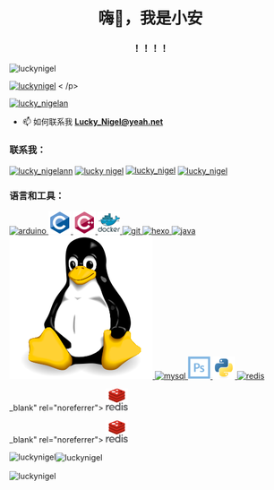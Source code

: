 <h1 align="center">嗨👋，我是小安</h1>
<h3 align="center">！！！！</h3>

<p align="left"> <img src="https: //komarev.com/ghpvc/?username=luckynigel&label=Profile%20views&color=0e75b6&style=flat" alt="luckynigel" /> </p>

<p align="left"> <a href="https://github .com/ryo-ma/github-profile-trophy"><img src="https://github-profile-trophy.vercel.app/?username=luckynigel" alt="luckynigel" /></a> < /p>

<p align="left"> <a href="https://twitter.com/lucky_nigelann" target="blank"><img src="https://img.shields.io/twitter/follow /lucky_nigelann?logo=twitter&style=for-the-badge" alt="lucky_nigelan" /></a> </p>

- 📫 如何联系我 **Lucky_Nigel@yeah.net**

<h3 align="left">联系我：</h3>
<p align="left" >
<a href="https://twitter.com/lucky_nigelann" target="blank"><img align="center" src="https://raw.githubusercontent.com/rahuldkjain/github-profile-readme-generator /master/src/images/icons/Social/twitter.svg" alt="lucky_nigelann" height="30" width="40" /></a>
<a href="https://fb.com/lucky奈杰尔" target="blank"><img align="center" src="https://raw.githubusercontent.com/rahuldkjain/github-profile-readme-generator/master/src/images/icons/Social/facebook。 svg" alt="lucky nigel" height="30" width="40" /></a>
<a href="https://instagram.com/lucky_nigel" target="blank"><img align="中心" src="https://raw.githubusercontent.com/rahuldkjain/github-profile-readme-generator/master/src/images/icons/Social/instagram.svg" alt="lucky_nigel" height="30" width="40" /></a>
<a href="https://www.leetcode.com/lucky_nigel" target="blank"><img align="center" src="https://raw.githubusercontent.com/rahuldkjain/github-profile-readme -generator/master/src/images/icons/Social/leet-code.svg" alt="lucky_nigel" height="30" width="40" /></a>
</p>

<h3 align="left ">语言和工具：</h3>
<p align="left"> <a href="https://www.arduino.cc/" target="_blank" rel="noreferrer"> <img src="https://cdn.worldvectorlogo.com/ logos/arduino-1.svg" alt="arduino" width="40" height="40"/> </a> <a href="https://www.cprogramming.com/" target="_blank" rel="noreferrer"> <img src="https://raw.githubusercontent.com/devicons/devicon/master/icons/c/c-original.svg" alt="c" width="40" height=" 40"/> </a> <a href="https://www.w3schools.com/cpp/" target="_blank" rel="noreferrer"> <img src="https://raw.githubusercontent.com/devicons/devicon/master/icons/cplusplus/cplusplus-original.svg" alt="cplusplus" width="40" height="40"/> </a> <a href="https://www. docker.com/" target="_blank" rel="noreferrer"> <img src="https://raw.githubusercontent.com/devicons/devicon/master/icons/docker/docker-original-wordmark.svg" alt ="docker" width="40" height="40"/> </a> <a href="https://git-scm.com/" target="_blank" rel="noreferrer"> <img src ="https://www.vectorlogo.zone/logos/git-scm/git-scm-icon.svg" alt="git" width="40" height="40"/> </a> <a href ="hexo.io/"target="_blank" rel="noreferrer"> <img src="https://www.vectorlogo.zone/logos/hexoio/hexoio-icon.svg" alt="hexo" width="40" height="40 "/> </a> <a href="https://www.java.com" target="_blank" rel="noreferrer"> <img src="https://raw.githubusercontent.com/devicons/ devicon/master/icons/java/java-original.svg" alt="java" width="40" height="40"/> </a> <a href="https://www.linux.org/ " target="_blank" rel="noreferrer"> <img src="https://raw.githubusercontent.com/devicons/devicon/master/icons/linux/linux-original.svg" alt="linux" width= “40”height="40"/> </a> <a href="https://www.mysql.com/" target="_blank" rel="noreferrer"> <img src="https://raw.githubusercontent .com/devicons/devicon/master/icons/mysql/mysql-original-wordmark.svg" alt="mysql" width="40" height="40"/> </a> <a href="https:// /www.photoshop.com/en" target="_blank" rel="noreferrer"> <img src="https://raw.githubusercontent.com/devicons/devicon/master/icons/photoshop/photoshop-line.svg " alt="photoshop" width="40" height="40"/> </a> <a href="https://www.python.org" target="_blank" rel="noreferrer"><img src="https://raw.githubusercontent.com/devicons/devicon/master/icons/python/python-original.svg" alt="python" width="40" height="40"/> </ a> <a href="https://redis.io" target="_blank" rel="noreferrer"> <img src="https://raw.githubusercontent.com/devicons/devicon/master/icons/redis /redis-original-wordmark.svg" alt="redis" width="40" height="40"/> </a> </p>_blank" rel="noreferrer"> <img src="https://raw.githubusercontent.com/devicons/devicon/master/icons/redis/redis-original-wordmark.svg" alt="redis" width="40 " height="40"/> </a> </p>_blank" rel="noreferrer"> <img src="https://raw.githubusercontent.com/devicons/devicon/master/icons/redis/redis-original-wordmark.svg" alt="redis" width="40 " height="40"/> </a> </p>

<p><img align="left" src="https://github-readme-stats.vercel.app/api/top-langs?username=luckynigel&show_icons=true&locale=en&layout=compact" alt="luckynigel" /> </p>

<p> <img align="center" src="https://github-readme-stats.vercel.app/api?username=luckynigel&show_icons=true&locale=en" alt="luckynigel" /> </p>

<p><img align="center" src="https://github-readme-streak-stats.herokuapp.com/?user=luckynigel&" alt="luckynigel" /></p>
